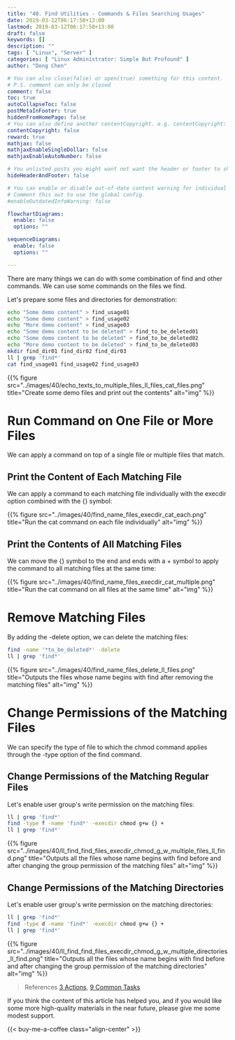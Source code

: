 ```yaml
---
title: "40. Find Utilities - Commands & Files Searching Usages"
date: 2019-03-12T06:17:50+13:00
lastmod: 2019-03-12T06:17:50+13:00
draft: false
keywords: []
description: ""
tags: [ "Linux", "Server" ]
categories: [ "Linux Administrator: Simple But Profound" ]
author: "Dong Chen"

# You can also close(false) or open(true) something for this content.
# P.S. comment can only be closed
comment: false
toc: true
autoCollapseToc: false
postMetaInFooter: true
hiddenFromHomePage: false
# You can also define another contentCopyright. e.g. contentCopyright: "This is another copyright."
contentCopyright: false
reward: true
mathjax: false
mathjaxEnableSingleDollar: false
mathjaxEnableAutoNumber: false

# You unlisted posts you might want not want the header or footer to show
hideHeaderAndFooter: false

# You can enable or disable out-of-date content warning for individual post.
# Comment this out to use the global config.
#enableOutdatedInfoWarning: false

flowchartDiagrams:
  enable: false
  options: ""

sequenceDiagrams: 
  enable: false
  options: ""

---
```


There are many things we can do with some combination of find and other commands. We can use some commands on the files we find.

<!--more-->

Let's prepare some files and directories for demonstration:

```bash
echo "Some demo content" > find_usage01
echo "Some demo content" > find_usage02
echo "More demo content" > find_usage03
echo "Some demo content to be deleted" > find_to_be_deleted01
echo "Some demo content to be deleted" > find_to_be_deleted02
echo "More demo content to be deleted" > find_to_be_deleted03
mkdir find_dir01 find_dir02 find_dir03
ll | grep 'find*'
cat find_usage01 find_usage02 find_usage03
```

{{% figure src="../images/40/echo_texts_to_multiple_files_ll_files_cat_files.png" title="Create some demo files and print out the contents" alt="img" %}}

# Run Command on One File or More Files

We can apply a command on top of a single file or multiple files that match.

## Print the Content of Each Matching File

We can apply a command to each matching file individually with the execdir option combined with the {} symbol:

{{% figure src="../images/40/find_name_files_execdir_cat_each.png" title="Run the cat command on each file individually" alt="img" %}}

## Print the Contents of All Matching Files

We can move the {} symbol to the end and ends with a + symbol to apply the command to all matching files at the same time:

{{% figure src="../images/40/find_name_files_execdir_cat_multiple.png" title="Run the cat command on all files at the same time" alt="img" %}}

# Remove Matching Files

By adding the -delete option, we can delete the matching files:

```bash
find -name '*to_be_deleted*' -delete
ll | grep 'find*'
```

{{% figure src="../images/40/find_name_files_delete_ll_files.png" title="Outputs the files whose name begins with find after removing the matching files" alt="img" %}}

# Change Permissions of the Matching Files

We can specify the type of file to which the chmod command applies through the -type option of the find command.

## Change Permissions of the Matching Regular Files

Let's enable user group's write permission on the matching files:

```bash
ll | grep 'find*'
find -type f -name 'find*' -execdir chmod g+w {} +
ll | grep 'find*'
```

{{% figure src="../images/40/ll_find_find_files_execdir_chmod_g_w_multiple_files_ll_find.png" title="Outputs all the files whose name begins with find before and after changing the group permission of the matching files" alt="img" %}}

## Change Permissions of the Matching Directories

Let's enable user group's write permission on the matching directories:

```bash
ll | grep 'find*'
find -type d -name 'find*' -execdir chmod g+w {} +
ll | grep 'find*'
```

{{% figure src="../images/40/ll_find_find_files_execdir_chmod_g_w_multiple_directories_ll_find.png" title="Outputs all the files whose name begins with find before and after changing the group permission of the matching directories" alt="img" %}}

> References
> [3 Actions](https://www.gnu.org/software/findutils/manual/html_node/find_html/Actions.html),
> [9 Common Tasks](https://www.gnu.org/software/findutils/manual/html_node/find_html/Common-Tasks.html)

If you think the content of this article has helped you, and if you would like some more high-quality materials in the near future, please give me some modest support.

<!-- Buy Me a Coffee Button -->
{{< buy-me-a-coffee class="align-center" >}}
